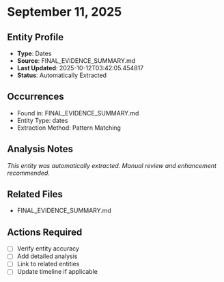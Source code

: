 # September 11, 2025

## Entity Profile
- **Type**: Dates
- **Source**: FINAL_EVIDENCE_SUMMARY.md
- **Last Updated**: 2025-10-12T03:42:05.454817
- **Status**: Automatically Extracted

## Occurrences
- Found in: FINAL_EVIDENCE_SUMMARY.md
- Entity Type: dates
- Extraction Method: Pattern Matching

## Analysis Notes
*This entity was automatically extracted. Manual review and enhancement recommended.*

## Related Files
- FINAL_EVIDENCE_SUMMARY.md

## Actions Required
- [ ] Verify entity accuracy
- [ ] Add detailed analysis
- [ ] Link to related entities
- [ ] Update timeline if applicable
